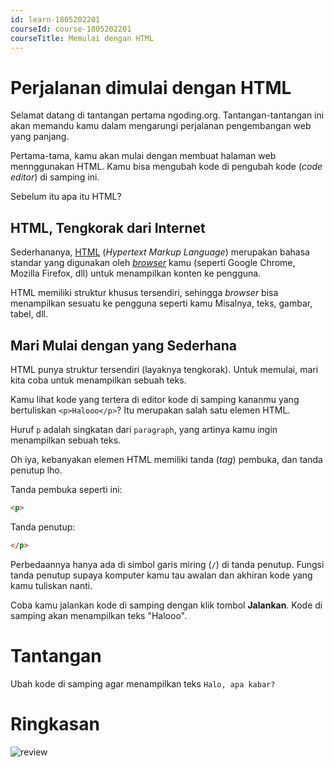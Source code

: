```yaml
---
id: learn-1805202201
courseId: course-1805202201
courseTitle: Memulai dengan HTML
---
```


# Perjalanan dimulai dengan HTML

Selamat datang di tantangan pertama ngoding.org. Tantangan-tantangan ini akan memandu kamu dalam mengarungi perjalanan pengembangan web yang panjang.

Pertama-tama, kamu akan mulai dengan membuat halaman web mennggunakan HTML. Kamu bisa mengubah kode di pengubah kode (*code editor*) di samping ini.

Sebelum itu apa itu HTML?

## HTML, Tengkorak dari Internet

Sederhananya, [HTML](https://id.wikipedia.org/wiki/HTML) (*Hypertext Markup Language*) merupakan bahasa standar yang digunakan oleh [*browser*](https://id.wikipedia.org/wiki/Penjelajah_web) kamu (seperti Google Chrome, Mozilla Firefox, dll) untuk menampilkan konten ke pengguna.

HTML memiliki struktur khusus tersendiri, sehingga *browser* bisa menampilkan sesuatu ke pengguna seperti kamu Misalnya, teks, gambar, tabel, dll.

## Mari Mulai dengan yang Sederhana

HTML punya struktur tersendiri (layaknya tengkorak). Untuk memulai, mari kita coba untuk menampilkan sebuah teks.

Kamu lihat kode yang tertera di editor kode di samping kananmu yang bertuliskan `<p>Halooo</p>`? Itu merupakan salah satu elemen HTML. 

Huruf `p` adalah singkatan dari `paragraph`, yang artinya kamu ingin menampilkan sebuah teks. 

Oh iya, kebanyakan elemen HTML memiliki tanda (*tag*) pembuka, dan tanda penutup lho.

Tanda pembuka seperti ini:
```html
<p>
```

Tanda penutup:
```html
</p>
```

Perbedaannya hanya ada di simbol garis miring (`/`) di tanda penutup. Fungsi tanda penutup supaya komputer kamu tau awalan dan akhiran kode yang kamu tuliskan nanti.

Coba kamu jalankan kode di samping dengan klik tombol **Jalankan**. Kode di samping akan menampilkan teks "Halooo".

# Tantangan

Ubah kode di samping agar menampilkan teks `Halo, apa kabar?`

# Ringkasan

![review](https://i.imgur.com/7ZZM8lI.png)
